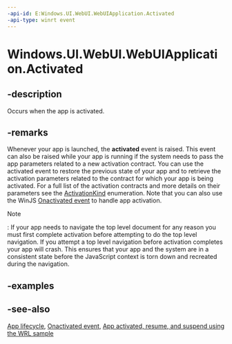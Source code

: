 ```yaml
---
-api-id: E:Windows.UI.WebUI.WebUIApplication.Activated
-api-type: winrt event
---
```


<!-- Event syntax
static public event Windows.UI.WebUI.ActivatedEventHandler Activated
-->

# Windows.UI.WebUI.WebUIApplication.Activated

## -description
Occurs when the app is activated.

## -remarks
Whenever your app is launched, the **activated** event is raised. This event can also be raised while your app is running if the system needs to pass the app parameters related to a new activation contract. You can use the activated event to restore the previous state of your app and to retrieve the activation parameters related to the contract for which your app is being activated. For a full list of the activation contracts and more details on their parameters see the [ActivationKind](../windows.applicationmodel.activation/activationkind.md) enumeration. Note that you can also use the WinJS [Onactivated event](https://docs.microsoft.com/previous-versions/windows/apps/br212679(v=win.10)) to handle app activation.



> [!NOTE]
> : If your app needs to navigate the top level document for any reason you must first complete activation before attempting to do the top level navigation. If you attempt a top level navigation before activation completes your app will crash. This ensures that your app and the system are in a consistent state before the JavaScript context is torn down and recreated during the navigation.

## -examples

## -see-also
[App lifecycle](https://docs.microsoft.com/windows/uwp/launch-resume/app-lifecycle), [Onactivated event](https://docs.microsoft.com/previous-versions/windows/apps/br212679(v=win.10)), [App activated, resume, and suspend using the WRL sample](https://github.com/microsoftarchive/msdn-code-gallery-microsoft/tree/master/Official%20Windows%20Platform%20Sample/Windows%208%20app%20samples/%5BJavaScript%5D-Windows%208%20app%20samples/JavaScript/Windows%208%20app%20samples/App%20activated%2C%20resume%2C%20and%20suspend%20using%20the%20WRL%20%20sample%20(Windows%208)/JavaScript)
